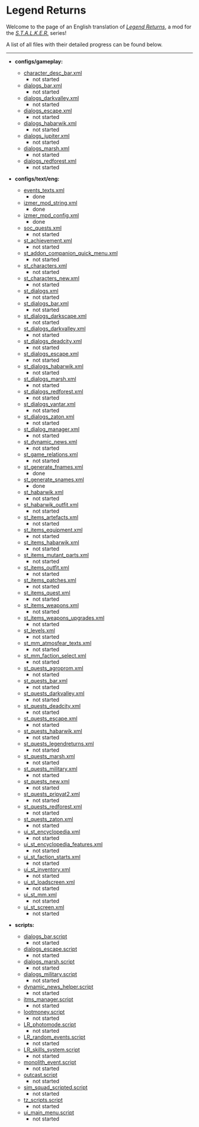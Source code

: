 # Legend Returns
Welcome to the page of an English translation of *[Legend Returns](https://vk.com/legendreturns)*, a mod for the *[S.T.A.L.K.E.R.](https://en.wikipedia.org/wiki/S.T.A.L.K.E.R.)* series!

A list of all files with their detailed progress can be found below.

---


- **configs/gameplay:**
	- [character_desc_bar.xml](gamedata/configs/gameplay/character_desc_bar.xml)
		- not started
	- [dialogs_bar.xml](gamedata/configs/gameplay/dialogs_bar.xml)
		- not started
	- [dialogs_darkvalley.xml](gamedata/configs/gameplay/dialogs_darkvalley.xml)
		- not started
	- [dialogs_escape.xml](gamedata/configs/gameplay/dialogs_escape.xml)
		- not started
	- [dialogs_habarwik.xml](gamedata/configs/gameplay/dialogs_habarwik.xml)
		- not started
	- [dialogs_jupiter.xml](gamedata/configs/gameplay/dialogs_jupiter.xml)
		- not started
	- [dialogs_marsh.xml](gamedata/configs/gameplay/dialogs_marsh.xml)
		- not started
	- [dialogs_redforest.xml](gamedata/configs/gameplay/dialogs_redforest.xml)
		- not started

- **configs/text/eng:**
	- [events_texts.xml](gamedata/configs/text/eng/events_texts.xml)
		- done
	- [izmer_mod_string.xml](gamedata/configs/text/eng/izmer_mod_string.xml)
		- done
	- [izmer_mpd_config.xml](gamedata/configs/text/eng/izmer_mpd_config.xml)
		- done
	- [soc_quests.xml](gamedata/configs/text/rus/soc_quests.xml)
		- not started
	- [st_achievement.xml](gamedata/configs/text/rus/st_achievement.xml)
		- not started
	- [st_addon_companion_quick_menu.xml](gamedata/configs/text/rus/st_addon_companion_quick_menu.xml)
		- not started
	- [st_characters.xml](gamedata/configs/text/rus/st_characters.xml)
		- not started
	- [st_characters_new.xml](gamedata/configs/text/rus/st_characters_new.xml)
		- not started
	- [st_dialogs.xml](gamedata/configs/text/rus/st_dialogs.xml)
		- not started
	- [st_dialogs_bar.xml](gamedata/configs/text/rus/st_dialogs_bar.xml)
		- not started
	- [st_dialogs_darkscape.xml](gamedata/configs/text/rus/st_dialogs_darkscape.xml)
		- not started
	- [st_dialogs_darkvalley.xml](gamedata/configs/text/rus/st_dialogs_darkvalley.xml)
		- not started
	- [st_dialogs_deadcity.xml](gamedata/configs/text/rus/st_dialogs_deadcity.xml)
		- not started
	- [st_dialogs_escape.xml](gamedata/configs/text/rus/st_dialogs_escape.xml)
		- not started
	- [st_dialogs_habarwik.xml](gamedata/configs/text/rus/st_dialogs_habarwik.xml)
		- not started
	- [st_dialogs_marsh.xml](gamedata/configs/text/rus/st_dialogs_marsh.xml)
		- not started
	- [st_dialogs_redforest.xml](gamedata/configs/text/rus/st_dialogs_redforest.xml)
		- not started
	- [st_dialogs_yantar.xml](gamedata/configs/text/rus/st_dialogs_yantar.xml)
		- not started
	- [st_dialogs_zaton.xml](gamedata/configs/text/rus/st_dialogs_zaton.xml)
		- not started
	- [st_dialog_manager.xml](gamedata/configs/text/rus/st_dialog_manager.xml)
		- not started
	- [st_dynamic_news.xml](gamedata/configs/text/rus/st_dynamic_news.xml)
		- not started
	- [st_game_relations.xml](gamedata/configs/text/rus/st_game_relations.xml)
		- not started
	- [st_generate_fnames.xml](gamedata/configs/text/eng/st_generate_fnames.xml)
		- done
	- [st_generate_snames.xml](gamedata/configs/text/eng/st_generate_snames.xml)
		- done
	- [st_habarwik.xml](gamedata/configs/text/rus/st_habarwik.xml)
		- not started
	- [st_habarwik_outfit.xml](gamedata/configs/text/rus/st_habarwik_outfit.xml)
		- not started
	- [st_items_artefacts.xml](gamedata/configs/text/rus/st_items_artefacts.xml)
		- not started
	- [st_items_equipment.xml](gamedata/configs/text/rus/st_items_equipment.xml)
		- not started
	- [st_items_habarwik.xml](gamedata/configs/text/rus/st_items_habarwik.xml)
		- not started
	- [st_items_mutant_parts.xml](gamedata/configs/text/rus/st_items_mutant_parts.xml)
		- not started
	- [st_items_outfit.xml](gamedata/configs/text/rus/st_items_outfit.xml)
		- not started
	- [st_items_patches.xml](gamedata/configs/text/rus/st_items_patches.xml)
		- not started
	- [st_items_quest.xml](gamedata/configs/text/rus/st_items_quest.xml)
		- not started
	- [st_items_weapons.xml](gamedata/configs/text/rus/st_items_weapons.xml)
		- not started
	- [st_items_weapons_upgrades.xml](gamedata/configs/text/rus/st_items_weapons_upgrades.xml)
		- not started
	- [st_levels.xml](gamedata/configs/text/rus/st_levels.xml)
		- not started
	- [st_mm_atmosfear_texts.xml](gamedata/configs/text/rus/st_mm_atmosfear_texts.xml)
		- not started
	- [st_mm_faction_select.xml](gamedata/configs/text/rus/st_mm_faction_select.xml)
		- not started
	- [st_quests_agroprom.xml](gamedata/configs/text/rus/st_quests_agroprom.xml)
		- not started
	- [st_quests_bar.xml](gamedata/configs/text/rus/st_quests_bar.xml)
		- not started
	- [st_quests_darkvalley.xml](gamedata/configs/text/rus/st_quests_darkvalley.xml)
		- not started
	- [st_quests_deadcity.xml](gamedata/configs/text/rus/st_quests_deadcity.xml)
		- not started
	- [st_quests_escape.xml](gamedata/configs/text/rus/st_quests_escape.xml)
		- not started
	- [st_quests_habarwik.xml](gamedata/configs/text/rus/st_quests_habarwik.xml)
		- not started
	- [st_quests_legendreturns.xml](gamedata/configs/text/rus/st_quests_legendreturns.xml)
		- not started
	- [st_quests_marsh.xml](gamedata/configs/text/rus/st_quests_marsh.xml)
		- not started
	- [st_quests_military.xml](gamedata/configs/text/rus/st_quests_military.xml)
		- not started
	- [st_quests_new.xml](gamedata/configs/text/rus/st_quests_new.xml)
		- not started
	- [st_quests_pripyat2.xml](gamedata/configs/text/rus/st_quests_pripyat2.xml)
		- not started
	- [st_quests_redforest.xml](gamedata/configs/text/rus/st_quests_redforest.xml)
		- not started
	- [st_quests_zaton.xml](gamedata/configs/text/rus/st_quests_zaton.xml)
		- not started
	- [ui_st_encyclopedia.xml](gamedata/configs/text/rus/ui_st_encyclopedia.xml)
		- not started
	- [ui_st_encyclopedia_features.xml](gamedata/configs/text/rus/ui_st_encyclopedia_features.xml)
		- not started
	- [ui_st_faction_starts.xml](gamedata/configs/text/rus/ui_st_faction_starts.xml)
		- not started
	- [ui_st_inventory.xml](gamedata/configs/text/rus/ui_st_inventory.xml)
		- not started
	- [ui_st_loadscreen.xml](gamedata/configs/text/rus/ui_st_loadscreen.xml)
		- not started
	- [ui_st_mm.xml](gamedata/configs/text/rus/ui_st_mm.xml)
		- not started
	- [ui_st_screen.xml](gamedata/configs/text/rus/ui_st_screen.xml)
		- not started

- **scripts:**
	- [dialogs_bar.script](scripts/dialogs_bar.script)
		- not started
	- [dialogs_escape.script](scripts/dialogs_escape.script)
		- not started
	- [dialogs_marsh.script](scripts/dialogs_marsh.script)
		- not started
	- [dialogs_military.script](scripts/dialogs_military.script)
		- not started
	- [dynamic_news_helper.script](scripts/dynamic_news_helper.script)
		- not started
	- [itms_manager.script](scripts/itms_manager.script)
		- not started
	- [lootmoney.script](scripts/lootmoney.script)
		- not started
	- [LR_photomode.script](scripts/LR_photomode.script)
		- not started
	- [LR_random_events.script](scripts/LR_random_events.script)
		- not started
	- [LR_skills_system.script](scripts/LR_skills_system.script)
		- not started
	- [monolith_event.script](scripts/monolith_event.script)
		- not started
	- [outcast.script](scripts/outcast.script)
		- not started
	- [sim_squad_scripted.script](scripts/sim_squad_scripted.script)
		- not started
	- [tz_scripts.script](scripts/tz_scripts.script)
		- not started
	- [ui_main_menu.script](scripts/ui_main_menu.script)
		- not started
